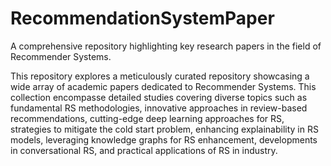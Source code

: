 # RecommendationSystemPaper
A comprehensive repository highlighting key research papers in the field of Recommender Systems.


This repository explores a meticulously curated repository showcasing a wide array of academic papers dedicated to Recommender Systems. This collection encompasse detailed studies covering diverse topics such as fundamental RS methodologies, innovative approaches in review-based recommendations, cutting-edge deep learning approaches for RS, strategies to mitigate the cold start problem, enhancing explainability in RS models, leveraging knowledge graphs for RS enhancement, developments in conversational RS, and practical applications of RS in industry.




